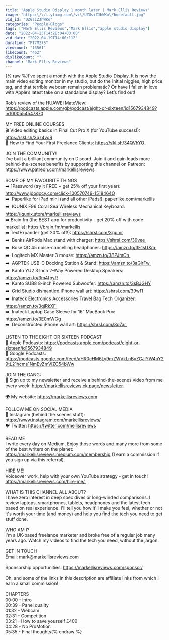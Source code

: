 ```yaml
---
title: "Apple Studio Display 1 month later | Mark Ellis Reviews"
image: "https:\/\/i.ytimg.com\/vi\/UZGsiZJhWKo\/hqdefault.jpg"
vid_id: "UZGsiZJhWKo"
categories: "People-Blogs"
tags: ["Mark Ellis Reviews","Mark Ellis","apple studio display"]
date: "2022-04-25T14:28:04+03:00"
vid_date: "2022-04-19T14:00:11Z"
duration: "PT7M27S"
viewcount: "13561"
likeCount: "462"
dislikeCount: ""
channel: "Mark Ellis Reviews"
---
```

{% raw %}I’ve spent a month with the Apple Studio Display. It is now the main video editing monitor in my studio, but do the initial niggles, high price tag, and that terrible webcam remain problematic? Or have I fallen in love with Apple’s latest take on a standalone display? Let’s find out!<br /><br />Rob’s review of the HUAWEI MateView: <a rel="nofollow" target="blank" href="https://podcasts.apple.com/gb/podcast/eight-or-sixteen/id1567934849?i=1000554547870">https://podcasts.apple.com/gb/podcast/eight-or-sixteen/id1567934849?i=1000554547870</a> <br /><br />MY FREE ONLINE COURSES<br />🎬 Video editing basics in Final Cut Pro X (for YouTube success!): <a rel="nofollow" target="blank" href="https://skl.sh/3qz4voR">https://skl.sh/3qz4voR</a><br />💼 How to Find Your First Freelance Clients: <a rel="nofollow" target="blank" href="https://skl.sh/34QVhYO ">https://skl.sh/34QVhYO </a><br /><br />JOIN THE COMMUNITY!<br />I’ve built a brilliant community on Discord. Join it and gain loads more behind-the-scenes benefits by supporting this channel on Patreon: <a rel="nofollow" target="blank" href="https://www.patreon.com/markellisreviews">https://www.patreon.com/markellisreviews</a><br /><br />SOME OF MY FAVOURITE THINGS<br />➡️ 1Password (try it FREE + get 25% off your first year): <a rel="nofollow" target="blank" href="http://www.jdoqocy.com/click-100570749-15184640">http://www.jdoqocy.com/click-100570749-15184640</a><br />➡️  Paperlike for iPad mini (and all other iPads!): paperlike.com/markellis<br />➡️  IQUNIX F96 Coral Sea Wireless Mechanical Keyboard: <a rel="nofollow" target="blank" href="https://iqunix.store/markellisreviews">https://iqunix.store/markellisreviews</a><br />➡️ Brain.fm (the BEST app for productivity - get 20% off with code markellis): <a rel="nofollow" target="blank" href="https://brain.fm/markellis">https://brain.fm/markellis</a><br />➡️ TextExpander (get 20% off!): <a rel="nofollow" target="blank" href="https://shrsl.com/3gumr">https://shrsl.com/3gumr</a><br />➡️  Benks AirPods Max stand with charger: <a rel="nofollow" target="blank" href="https://shrsl.com/39vee ">https://shrsl.com/39vee </a><br />➡️  Bose QC 45 noise-cancelling headphones: <a rel="nofollow" target="blank" href="https://amzn.to/3E1sUXm ">https://amzn.to/3E1sUXm </a><br />➡️  Logitech MX Master 3 mouse: <a rel="nofollow" target="blank" href="https://amzn.to/38PJmOh ">https://amzn.to/38PJmOh </a><br />➡️  AGPTEK USB-C Docking Station &amp; Stand: <a rel="nofollow" target="blank" href="https://amzn.to/3aGirFw ">https://amzn.to/3aGirFw </a><br />➡️  Kanto YU2 3 Inch 2-Way Powered Desktop Speakers: <a rel="nofollow" target="blank" href="https://amzn.to/3m4fpyR">https://amzn.to/3m4fpyR</a><br />➡️  Kanto SUB8 8-inch Powered Subwoofer: <a rel="nofollow" target="blank" href="https://amzn.to/3sBJGHY">https://amzn.to/3sBJGHY</a><br />➡️  Grid Studio dismantled iPhone wall art: <a rel="nofollow" target="blank" href="https://shrsl.com/39wf1 ">https://shrsl.com/39wf1 </a><br />➡️  Inateck Electronics Accessories Travel Bag Tech Organizer: <a rel="nofollow" target="blank" href="https://amzn.to/3qjRkXF ">https://amzn.to/3qjRkXF </a><br />➡️  Inateck Laptop Case Sleeve for 16” MacBook Pro: <a rel="nofollow" target="blank" href="https://amzn.to/3E0mWGg ">https://amzn.to/3E0mWGg </a><br />➡️  Deconstructed iPhone wall art: <a rel="nofollow" target="blank" href="https://shrsl.com/3d7ar ">https://shrsl.com/3d7ar </a><br /><br />LISTEN TO THE EIGHT OR SIXTEEN PODCAST<br />🎤 Apple Podcasts: <a rel="nofollow" target="blank" href="https://podcasts.apple.com/podcast/eight-or-sixteen/id1567934849">https://podcasts.apple.com/podcast/eight-or-sixteen/id1567934849</a><br />🎤 Google Podcasts: <a rel="nofollow" target="blank" href="https://podcasts.google.com/feed/aHR0cHM6Ly9mZWVkLnBvZGJlYW4uY29tL21hcms1NmEvZmVlZC54bWw">https://podcasts.google.com/feed/aHR0cHM6Ly9mZWVkLnBvZGJlYW4uY29tL21hcms1NmEvZmVlZC54bWw</a><br /><br />JOIN THE GANG: <br />📧 Sign up to my newsletter and receive a behind-the-scenes video from me every week: <a rel="nofollow" target="blank" href="https://markellisreviews.ck.page/newsletter ">https://markellisreviews.ck.page/newsletter </a><br /><br />🌍 My website: <a rel="nofollow" target="blank" href="https://markellisreviews.com">https://markellisreviews.com</a><br /><br />FOLLOW ME ON SOCIAL MEDIA<br />📸 Instagram (behind the scenes stuff): <a rel="nofollow" target="blank" href="https://www.instagram.com/markellisreviews/">https://www.instagram.com/markellisreviews/</a><br />🐦 Twitter: <a rel="nofollow" target="blank" href="https://twitter.com/mellisreviews">https://twitter.com/mellisreviews</a><br /><br />READ ME<br />I write every day on Medium. Enjoy those words and many more from some of the best writers on the planet: <a rel="nofollow" target="blank" href="https://markellisreviews.medium.com/membership">https://markellisreviews.medium.com/membership</a> (I earn a commission if you sign up via this referral). <br /><br />HIRE ME!<br />Voiceover work, help with your own YouTube strategy - get in touch! <a rel="nofollow" target="blank" href="https://markellisreviews.com/hire-me/ ">https://markellisreviews.com/hire-me/ </a><br /><br />WHAT IS THIS CHANNEL ALL ABOUT?<br />I have zero interest in deep spec dives or long-winded comparisons. I review laptops, smartphones, tablets, headphones and the latest tech based on real experience. I'll tell you how it'll make you feel, whether or not it's worth your time (and money) and help you find the tech you need to get stuff done.<br /><br />WHO AM I?<br />I'm a UK-based freelance marketer and broke free of a regular job many years ago. Watch my videos to find the tech you need, without the jargon.<br /><br />GET IN TOUCH<br />Email: mark@markellisreviews.com<br /><br />Sponsorship opportunities: <a rel="nofollow" target="blank" href="https://markellisreviews.com/sponsor/">https://markellisreviews.com/sponsor/</a><br /><br />Oh, and some of the links in this description are affiliate links from which I earn a small commission!<br /><br />CHAPTERS<br />00:00 - Intro<br />00:39 - Panel quality<br />01:32 - Webcam<br />02:31 - Competition<br />03:21 - How to save yourself £400<br />04:28 - No ProMotion<br />05:35 - Final thoughts{% endraw %}
